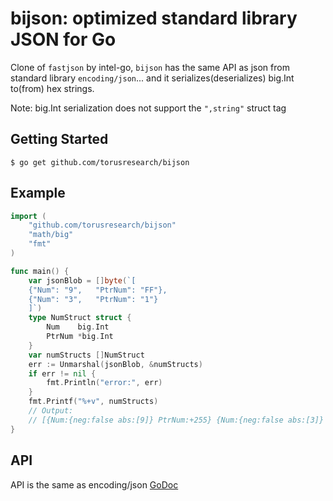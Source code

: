 # bijson: optimized standard library JSON for Go

Clone of `fastjson` by intel-go, `bijson` has the same API as json from standard library `encoding/json`... and it serializes(deserializes) big.Int to(from) hex strings.

Note: big.Int serialization does not support the `",string"` struct tag

## Getting Started
```
$ go get github.com/torusresearch/bijson
```


## Example
```Go
import (
    "github.com/torusresearch/bijson"
    "math/big"
    "fmt"
)

func main() {
	var jsonBlob = []byte(`[
	{"Num": "9",   "PtrNum": "FF"},
	{"Num": "3",   "PtrNum": "1"}
    ]`)
	type NumStruct struct {
		Num    big.Int
		PtrNum *big.Int
	}
	var numStructs []NumStruct
	err := Unmarshal(jsonBlob, &numStructs)
	if err != nil {
		fmt.Println("error:", err)
	}
	fmt.Printf("%+v", numStructs)
	// Output:
	// [{Num:{neg:false abs:[9]} PtrNum:+255} {Num:{neg:false abs:[3]} PtrNum:+1}]
}
```
## API
API is the same as encoding/json
[GoDoc](https://golang.org/pkg/encoding/json/#Unmarshal)
